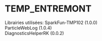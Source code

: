 # TEMP_ENTREMONT
Librairies utilisées:
  SparkFun-TMP102 (1.0.0)    
  ParticleWebLog (1.0.4)    
  DiagnosticsHelperRK (0.0.2)    
